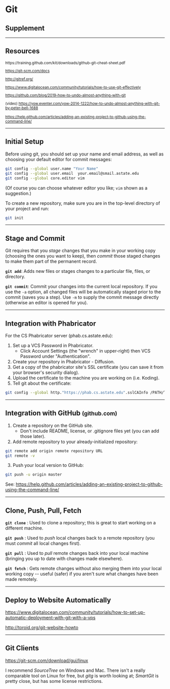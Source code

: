 <!-- .slide: data-background="https://cdn.rawgit.com/jcausey-astate/CS3613_lecture_notes/master/assets/images/git-icon.svg" class="bg-box" -->
# Git
## Supplement

---

<!-- .slide: data-background="assets/images/git_logo_on_screen.png" class="bg-box" -->
## Resources
<small>
https://training.github.com/kit/downloads/github-git-cheat-sheet.pdf

https://git-scm.com/docs

http://gitref.org/

https://www.digitalocean.com/community/tutorials/how-to-use-git-effectively

https://github.com/blog/2019-how-to-undo-almost-anything-with-git

(video) https://yow.eventer.com/yow-2014-1222/how-to-undo-almost-anything-with-git-by-peter-bell-1688

https://help.github.com/articles/adding-an-existing-project-to-github-using-the-command-line/
</small>

---

## Initial Setup

Before using git, you should set up your name and email address, as well as choosing your default editor for commit messages:
```bash
git config --global user.name "Your Name"
git config --global user.email  your.email@smail.astate.edu
git config --global core.editor vim
```
(Of course you can choose whatever editor you like; `vim` shown as a suggestion.)

To create a new repository, make sure you are in the top-level directory of your project and run:
```bash
git init
```

---

## Stage and Commit

Git requires that you _stage_ changes that you make in your working copy (choosing the ones you want to keep), then _commit_ those staged changes to make them part of the permanent record.

**`git add`**: Adds new files or stages changes to a particular file, files, or directory.

**`git commit`**: Commit your changes into the current local repository.  If you use the `-a` option, all changed files will be automatically staged prior to the commit (saves you a step).  Use `-m` to supply the commit message directly (otherwise an editor is opened for you).

---

## Integration with Phabricator

For the CS Phabricator server (phab.cs.astate.edu):

1. Set up a VCS Password in Phabricator.
    * Click Account Settings (the "wrench" in upper-right) then VCS Password under "Authentication".
2. Create your repository in Phabricator - Diffusion.
3. Get a copy of the phabricator site's SSL certificate (you can save it from your browser's security dialog).
4. Upload the certificate to the machine you are working on (i.e. Koding).
5. Tell git about the certificate: <small style="font-size: 100%; min-width:34em;">
```bash
git config --global http."https://phab.cs.astate.edu".sslCAInfo /PATH/TO/CERT/FILE
```
</small>

---

## Integration with GitHub <small>(github.com)</small>

1. Create a repository on the GitHub site.
    * Don't include README, license, or .gitignore files yet (you can add those later).
2. Add remote repository to your already-initialized repository:
``` bash
git remote add origin remote repository URL
git remote -v
```
3. Push your local version to GitHub:
``` bash
git push -u origin master
```

See: https://help.github.com/articles/adding-an-existing-project-to-github-using-the-command-line/

---

## Clone, Push, Pull, Fetch

**`git clone`** : Used to clone a repository; this is great to start working on a different machine.

**`git push`** : Used to _push_ local changes back to a remote repository (you must _commit_ all local changes first).

**`git pull`** : Used to _pull_ remote changes back into your local machine (bringing you up to date with changes made elsewhere).

**`git fetch`** : Gets remote changes without also merging them into your local working copy -- useful (safer) if you aren't sure what changes have been made remotely.

---

## Deploy to Website Automatically

https://www.digitalocean.com/community/tutorials/how-to-set-up-automatic-deployment-with-git-with-a-vps

http://toroid.org/git-website-howto

---

## Git Clients

https://git-scm.com/download/gui/linux

I recommend _SourceTree_ on Windows and Mac.  There isn't a really comparable tool on Linux for free, but _gitg_ is worth looking at; _SmartGit_ is pretty close, but has some license restrictions.